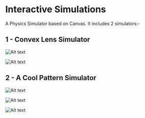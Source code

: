 #  Interactive Simulations

A Physics Simulator based on Canvas.
It includes 2 simulators:-

## 1 - Convex Lens Simulator

![Alt text](Canvas-Competition/Screenshots/1.jpg?raw=true)

![Alt text](Canvas-Competition/Screenshots/2.jpg?raw=true)

  

## 2 - A Cool Pattern Simulator

![Alt text](Canvas-Competition/Screenshots/3.jpg?raw=true)

![Alt text](Canvas-Competition/Screenshots/4.jpg?raw=true)

![Alt text](Canvas-Competition/Screenshots/5.jpg?raw=true)
